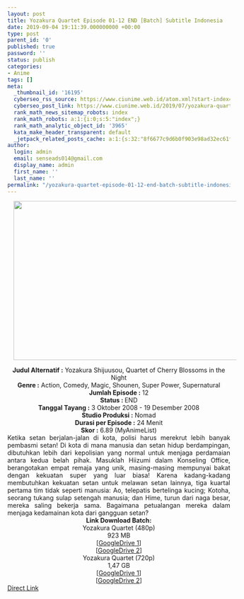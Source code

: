 ```yaml
---
layout: post
title: Yozakura Quartet Episode 01-12 END [Batch] Subtitle Indonesia
date: 2019-09-04 19:11:39.000000000 +00:00
type: post
parent_id: '0'
published: true
password: ''
status: publish
categories:
- Anime
tags: []
meta:
  _thumbnail_id: '16195'
  cyberseo_rss_source: https://www.ciunime.web.id/atom.xml?start-index=3601&max-results=150
  cyberseo_post_link: https://www.ciunime.web.id/2019/07/yozakura-quartet-episode-01-12-end.html
  rank_math_news_sitemap_robots: index
  rank_math_robots: a:1:{i:0;s:5:"index";}
  rank_math_analytic_object_id: '3965'
  kata_make_header_transparent: default
  _jetpack_related_posts_cache: a:1:{s:32:"8f6677c9d6b0f903e98ad32ec61f8deb";a:2:{s:7:"expires";i:1643381724;s:7:"payload";a:0:{}}}
author:
  login: admin
  email: senseads014@gmail.com
  display_name: admin
  first_name: ''
  last_name: ''
permalink: "/yozakura-quartet-episode-01-12-end-batch-subtitle-indonesia/"
---
```

<div class="separator" style="clear: both; text-align: center;"><a href="https://1.bp.blogspot.com/-VnFCACrOxII/XThrCEEJqxI/AAAAAAAAclo/3QpvAUWImb4YeRrbEjne-hVBmvPFlEXHQCLcBGAs/s1600/Yozakura%2BQuartet.jpg" imageanchor="1" style="margin-left: 1em; margin-right: 1em;"><img border="0" data-original-height="720" data-original-width="1280" height="360" src="{{ site.baseurl }}/assets/2019/09/Yozakura%2BQuartet.jpg" width="640" /></a></div>
<p>
<div style="text-align: center;"><b>Judul</b><b><b> Alternatif </b>:</b> Yozakura Shijuusou, Quartet of Cherry Blossoms in the Night</div>
<div style="text-align: center;"><b><b>Genre :</b></b> Action, Comedy, Magic, Shounen, Super Power, Supernatural</div>
<div style="text-align: center;"><b>Jumlah Episode :</b> 12<br /><b>Status :&nbsp;</b>END<br /><b>Tanggal Tayang :</b> 3 Oktober 2008 - 19 Desember 2008<br /><b>Studio Produksi :</b> Nomad<br /><b>Durasi per Episode :</b> 24 Menit</div>
<div style="text-align: center;"><b>Skor :</b> 6.89 (MyAnimeList)</div>
<div style="text-align: center;"></div>
<div style="text-align: justify;"><span class="isi">Ketika setan berjalan-jalan di kota, polisi harus merekrut lebih banyak pembasmi setan! Di kota di mana manusia dan setan hidup berdampingan, dibutuhkan lebih dari kepolisian yang normal untuk menjaga perdamaian antara kedua belah pihak. Masuklah Hiizumi dalam Konseling Office, berangotakan empat remaja yang unik, masing-masing mempunyai bakat dengan kekuatan super yang luar biasa! Karena kadang-kadang membutuhkan kekuatan setan untuk melawan setan lainnya, tiga kuartal pertama tim tidak seperti manusia: Ao, telepatis bertelinga kucing; Kotoha, seorang tukang sulap setengah manusia; dan Hime, turun dari naga besar, mereka saling bekerja sama. Bagaimana petualangan mereka dalam menjaga kedamainan kota dari gangguan setan?</span></div>
<div style="text-align: justify;"></div>
<div style="text-align: justify;"></div>
<div style="text-align: center;"><b>Link Download Batch:</b></div>
<div style="text-align: center;">Yozakura Quartet (480p)</div>
<div style="text-align: center;">
<div style="text-align: center;">
<div style="text-align: center;">923 MB</div>
<div style="text-align: center;">[<a href="https://drive.google.com/file/d/18z7pClr-hoilDvekWtO6faSbkvDE7BYp/view" target="_blank" rel="noopener">GoogleDrive 1</a>]<br />[<a href="https://drive.google.com/file/d/10pKO-DGF3LRltdY62m03zW8QtP0_kaeF/view" target="_blank" rel="noopener">GoogleDrive 2</a>]
<div style="text-align: center;">Yozakura Quartet (720p)</div>
<div style="text-align: center;">1,47 GB</div>
<div style="text-align: center;">[<a href="https://drive.google.com/file/d/1K9MH5MbdO2MGn7jenuNirq7VXVBz4njj/view" target="_blank" rel="noopener">GoogleDrive 1</a>]<br />[<a href="https://drive.google.com/file/d/1-ffywCAxHY7FZyqqyUpmQwu4dy-lQlYk/view" target="_blank" rel="noopener">GoogleDrive 2</a>]</div>
</div>
</div>
</div>
<link rel="stylesheet" href="https://cdnjs.cloudflare.com/ajax/libs/font-awesome/4.7.0/css/font-awesome.min.css" />
<div class="divbtn"> <a href="https://handymansurrender.com/fihup8buzv?key=94550f7ce39444073321dde3b8782f97" class="btn"><i class="fa fa-download"></i> Direct Link</a> </div>
